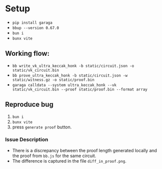 # Setup

- `pip install garaga`
- `bbup --version 0.67.0`
- `bun i`
- `bunx vite`

## Working flow:

- `bb write_vk_ultra_keccak_honk -b static/circuit.json -o static/vk_circuit.bin`
- `bb prove_ultra_keccak_honk -b static/circuit.json -w static/witness.gz -o static/proof.bin`
- `garaga calldata --system ultra_keccak_honk --vk static/vk_circuit.bin --proof static/proof.bin --format array`

## Reproduce bug

1. `bun i`
2. `bunx vite`
3. press `generate proof` button.

### Issue Description
- There is a discrepancy between the proof length generated locally and the proof from `bb.js` for the same circuit.
- The difference is captured in the file `diff_in_proof.png`.
